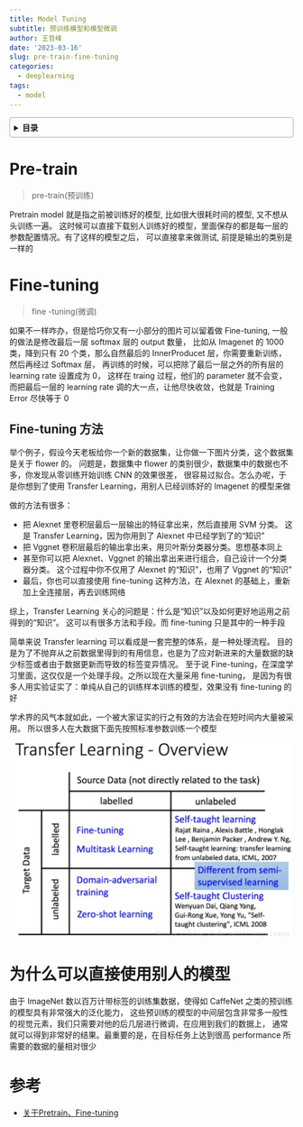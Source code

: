 ```yaml
---
title: Model Tuning
subtitle: 预训练模型和模型微调
author: 王哲峰
date: '2023-03-16'
slug: pre-train-fine-tuning
categories:
  - deeplearning
tags:
  - model
---
```


<style>
details {
    border: 1px solid #aaa;
    border-radius: 4px;
    padding: .5em .5em 0;
}
summary {
    font-weight: bold;
    margin: -.5em -.5em 0;
    padding: .5em;
}
details[open] {
    padding: .5em;
}
details[open] summary {
    border-bottom: 1px solid #aaa;
    margin-bottom: .5em;
}
</style>

<details><summary>目录</summary><p>

- [Pre-train](#pre-train)
- [Fine-tuning](#fine-tuning)
  - [Fine-tuning 方法](#fine-tuning-方法)
- [为什么可以直接使用别人的模型](#为什么可以直接使用别人的模型)
- [参考](#参考)
</p></details><p></p>

# Pre-train

> pre-train(预训练)

Pretrain model 就是指之前被训练好的模型, 比如很大很耗时间的模型, 又不想从头训练一遍。
这时候可以直接下载别人训练好的模型，里面保存的都是每一层的参数配置情况。有了这样的模型之后，
可以直接拿来做测试, 前提是输出的类别是一样的

# Fine-tuning

> fine -tuning(微调)

如果不一样咋办，但是恰巧你又有一小部分的图片可以留着做 Fine-tuning, 一般的做法是修改最后一层 softmax 层的 output 数量，
比如从 Imagenet 的 1000 类，降到只有 20 个类，那么自然最后的 InnerProducet 层，你需要重新训练，然后再经过 Softmax 层，
再训练的时候，可以把除了最后一层之外的所有层的 learning rate 设置成为 0， 这样在 traing 过程，他们的 parameter 就不会变，
而把最后一层的 learning rate 调的大一点，让他尽快收敛，也就是 Training Error 尽快等于 0

## Fine-tuning 方法

举个例子，假设今天老板给你一个新的数据集，让你做一下图片分类，这个数据集是关于 flower 的。
问题是，数据集中 flower 的类别很少，数据集中的数据也不多，你发现从零训练开始训练 CNN 的效果很差，
很容易过拟合。怎么办呢，于是你想到了使用 Transfer Learning，用别人已经训练好的 Imagenet 的模型来做

做的方法有很多：

* 把 Alexnet 里卷积层最后一层输出的特征拿出来，然后直接用 SVM 分类。
  这是 Transfer Learning，因为你用到了 Alexnet 中已经学到了的“知识”
* 把 Vggnet 卷积层最后的输出拿出来，用贝叶斯分类器分类。思想基本同上
* 甚至你可以把 Alexnet、Vggnet 的输出拿出来进行组合，自己设计一个分类器分类。
  这个过程中你不仅用了 Alexnet 的“知识”，也用了 Vggnet 的“知识”
* 最后，你也可以直接使用 fine-tuning 这种方法，在 Alexnet 的基础上，重新加上全连接层，再去训练网络

综上，Transfer Learning 关心的问题是：什么是“知识”以及如何更好地运用之前得到的“知识”。
这可以有很多方法和手段。而 fine-tuning 只是其中的一种手段

简单来说 Transfer learning 可以看成是一套完整的体系，是一种处理流程。
目的是为了不抛弃从之前数据里得到的有用信息，也是为了应对新进来的大量数据的缺少标签或者由于数据更新而导致的标签变异情况。
至于说 Fine-tuning，在深度学习里面，这仅仅是一个处理手段。之所以现在大量采用 fine-tuning，
是因为有很多人用实验证实了：单纯从自己的训练样本训练的模型，效果没有 fine-tuning 的好

学术界的风气本就如此，一个被大家证实的行之有效的方法会在短时间内大量被采用。
所以很多人在大数据下面先按照标准参数训练一个模型

![img](images/transfer_learning.png)

# 为什么可以直接使用别人的模型

由于 ImageNet 数以百万计带标签的训练集数据，使得如 CaffeNet 之类的预训练的模型具有非常强大的泛化能力，
这些预训练的模型的中间层包含非常多一般性的视觉元素，我们只需要对他的后几层进行微调，在应用到我们的数据上，
通常就可以得到非常好的结果。最重要的是，在目标任务上达到很高 performance 所需要的数据的量相对很少


# 参考

* [关于Pretrain、Fine-tuning](https://www.cnblogs.com/jiading/p/11995883.html)
